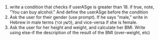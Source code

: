 1. write a condition that checks if userASge is greater than 18. if true, note, "You can buy alcohol." And define the userASge before the condition
2. Ask the user for their gender (use prompt). If he says "male," write in Hebrew in male terms (לשון זכר), and vice-versa if she is female.
3. Ask the user for her height and weight, and calculate her BMI. Write using else-if the description of the result of the BMI (over-weight, etc)